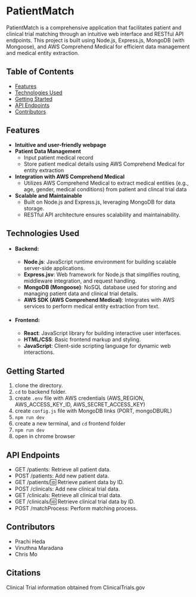 # PatientMatch

PatientMatch is a comprehensive application that facilitates patient and clinical trial matching through an intuitive web interface and RESTful API endpoints. This project is built using Node.js, Express.js, MongoDB (with Mongoose), and AWS Comprehend Medical for efficient data management and medical entity extraction.

## Table of Contents
* [Features](#features)
* [Technologies Used](#technologies-used)
* [Getting Started](#getting-started)
* [API Endpoints](#api-endpoints)
* [Contributors](#contributors)

## Features
* **Intuitive and user-friendly webpage**
* **Patient Data Management**
  * Input patient medical record
  * Store patient medical details using AWS Comprehend Medical for entity extraction
* **Integration with AWS Comprehend Medical**
  * Utilizes AWS Comprehend Medical to extract medical entities (e.g., age, gender, medical conditions) from patient and clincal trial data
* **Scalable and Maintainable**
  * Built on Node.js and Express.js, leveraging MongoDB for data storage.
  * RESTful API architecture ensures scalability and maintainability.

 
## Technologies Used
* #### Backend:
  * **Node.js**: JavaScript runtime environment for building scalable server-side applications.
  * **Express.jsv**: Web framework for Node.js that simplifies routing, middleware integration, and request handling.
  * **MongoDB (Mongoose)**: NoSQL database used for storing and managing patient data and clinical trial details.
  * **AWS SDK (AWS Comprehend Medical)**: Integrates with AWS services to perform medical entity extraction from text.
* #### Frontend:
  * **React**: JavaScript library for building interactive user interfaces.
  * **HTML/CSS**: Basic frontend markup and styling.
  * **JavaScript**: Client-side scripting language for dynamic web interactions.
  

    
## Getting Started
1. clone the directory.
2. `cd` to backend folder.
3. create `.env` file with AWS credentials (AWS_REGION, AWS_ACCESS_KEY_ID, AWS_SECRET_ACCESS_KEY)
4. create `config.js` file with MongoDB links (PORT, mongoDBURL)
5. `npm run dev`
6. create a new terminal, and `cd` frontend folder
7. `npm run dev`
8. open in chrome browser


## API Endpoints
* GET /patients: Retrieve all patient data.
* POST /patients: Add new patient data.
* GET /patients/:id: Retrieve patient data by ID.
* POST /clinicals: Add new clinical trial data.
* GET /clinicals: Retrieve all clinical trial data.
* GET /clinicals/:id: Retrieve clinical trial data by ID.
* POST /matchProcess: Perform matching process.

  
## Contributors 
* Prachi Heda 
* Vinuthna Maradana
* Chris Mo

## Citations 
Clinical Trial information obtained from ClinicalTrials.gov
